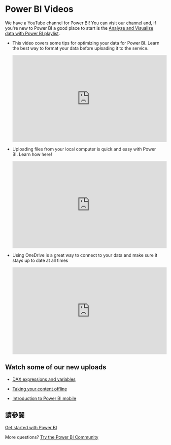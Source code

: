 <properties
   pageTitle="Power BI Videos"
   description="Power BI Videos and link to YouTube channel."
   services="powerbi"
   documentationCenter=""
   authors="mihart"
   manager="mblythe"
   backup=""
   editor=""
   tags=""
   qualityFocus="no"
   qualityDate=""/>

<tags
   ms.service="powerbi"
   ms.devlang="NA"
   ms.topic="article"
   ms.tgt_pltfrm="NA"
   ms.workload="powerbi"
   ms.date="10/14/2016"
   ms.author="mihart"/>
# <a name="power-bi-videos"></a>Power BI Videos

We have a YouTube channel for Power BI! You can visit <bpt id="p1">[</bpt>our channel<ept id="p1">](https://www.youtube.com/user/mspowerbi/videos)</ept> and, if you're new to Power BI a good place to start is the <bpt id="p2">[</bpt>Analyze and Visualize data with Power BI playlist<ept id="p2">](https://www.youtube.com/playlist?list=PL1N57mwBHtN0JFoKSR0n-tBkUJHeMP2cP)</ept>.

-   This video covers some tips for optimizing your data for Power BI. Learn the best way to format your data before uploading it to the service.

    <iframe width="500" height="281" src="https://www.youtube.com/embed/l2wy4XgQIu0" frameborder="0" allowfullscreen></iframe>

-   Uploading files from your local computer is quick and easy with Power BI. Learn how here!

    <iframe width="500" height="281" src="https://www.youtube.com/embed/ETj-z3NyY_o" frameborder="0" allowfullscreen></iframe>

-   Using OneDrive is a great way to connect to your data and make sure it stays up to date at all times

    <iframe width="500" height="281" src="https://www.youtube.com/embed/6cOjiV_klrs" frameborder="0" allowfullscreen></iframe>

## <a name="watch-some-of-our-new-uploads"></a>Watch some of our new uploads

-  <bpt id="p1">[</bpt>DAX expressions and variables<ept id="p1">](https://www.youtube.com/watch?v=kd4tgKxhRTU)</ept>

-  <bpt id="p1">[</bpt>Taking your content offline<ept id="p1">](https://www.youtube.com/watch?v=u7cnpupfVnE)</ept>

-  <bpt id="p1">[</bpt>Introduction to Power BI mobile<ept id="p1">](https://www.youtube.com/watch?v=07uBWhaCo78)</ept>



## <a name="see-also"></a>請參閱

<bpt id="p1">[</bpt>Get started with Power BI<ept id="p1">](powerbi-service-get-started.md)</ept>

More questions? <bpt id="p1">[</bpt>Try the Power BI Community<ept id="p1">](http://community.powerbi.com/)</ept>
